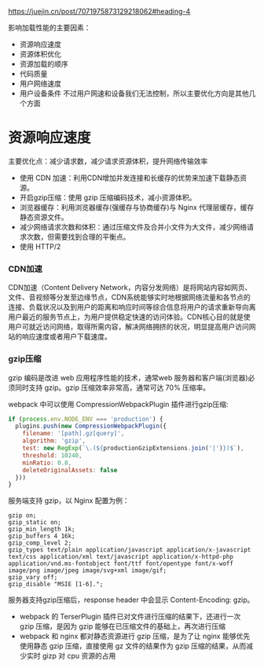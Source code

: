 <https://juejin.cn/post/7071975873129218062#heading-4>

影响加载性能的主要因素：
- 资源响应速度
- 资源体积优化
- 资源加载的顺序
- 代码质量
- 用户网络速度
- 用户设备条件
不过用户网速和设备我们无法控制，所以主要优化方向是其他几个方面

# 资源响应速度
主要优化点：减少请求数，减少请求资源体积，提升网络传输效率

- 使用 CDN 加速：利用CDN增加并发连接和长缓存的优势来加速下载静态资源。
- 开启gzip压缩：使用 gzip 压缩编码技术，减小资源体积。
- 浏览器缓存：利用浏览器缓存(强缓存与协商缓存)与 Nginx 代理层缓存，缓存静态资源文件。
- 减少网络请求次数和体积：通过压缩文件及合并小文件为大文件，减少网络请求次数，但需要找到合理的平衡点。
- 使用 HTTP/2

### CDN加速
CDN加速（Content Delivery Network，内容分发网络）是将网站内容如网页、文件、音视频等分发至边缘节点，CDN系统能够实时地根据网络流量和各节点的连接、负载状况以及到用户的距离和响应时间等综合信息将用户的请求重新导向离用户最近的服务节点上，为用户提供稳定快速的访问体验。CDN核心目的就是使用户可就近访问网络，取得所需内容，解决网络拥挤的状况，明显提高用户访问网站的响应速度或者用户下载速度。

### gzip压缩
gzip 编码是改进 web 应用程序性能的技术，通常web 服务器和客户端(浏览器)必须同时支持 gzip。gzip 压缩效率非常高，通常可达 70% 压缩率。

webpack 中可以使用 CompressionWebpackPlugin 插件进行gzip压缩:

```javascript
if (process.env.NODE_ENV === 'production') {
  plugins.push(new CompressionWebpackPlugin({
    filename: '[path].gz[query]',
    algorithm: 'gzip',
    test: new RegExp(`\.(${productionGzipExtensions.join('|')})$`),
    threshold: 10240,
    minRatio: 0.8,
    deleteOriginalAssets: false
  }))
}
```

服务端支持 gzip，以 Nginx 配置为例：

```nginx
gzip on;
gzip_static on;
gzip_min_length 1k;
gzip_buffers 4 16k;
gzip_comp_level 2;
gzip_types text/plain application/javascript application/x-javascript text/css application/xml text/javascript application/x-httpd-php application/vnd.ms-fontobject font/ttf font/opentype font/x-woff image/png image/jpeg image/svg+xml image/gif;
gzip_vary off;
gzip_disable "MSIE [1-6].";
```
服务器支持gzip压缩后，response header 中会显示 Content-Encoding: gzip。

- webpack 的 TerserPlugin 插件已对文件进行压缩的结果下，还进行一次 gzip 压缩，是因为 gzip 能够在已压缩文件的基础上，再次进行压缩
- webpack 和 nginx 都对静态资源进行 gzip 压缩，是为了让 nginx 能够优先使用静态 gzip 压缩，直接使用 gz 文件的结果作为 gzip 压缩的结果，从而减少实时 gizp 对 cpu 资源的占用